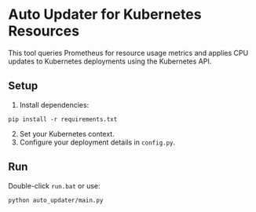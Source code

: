 # Auto Updater for Kubernetes Resources

This tool queries Prometheus for resource usage metrics and applies CPU updates to Kubernetes deployments using the Kubernetes API.

## Setup
1. Install dependencies:
```
pip install -r requirements.txt
```
2. Set your Kubernetes context.
3. Configure your deployment details in `config.py`.

## Run
Double-click `run.bat` or use:
```
python auto_updater/main.py
```